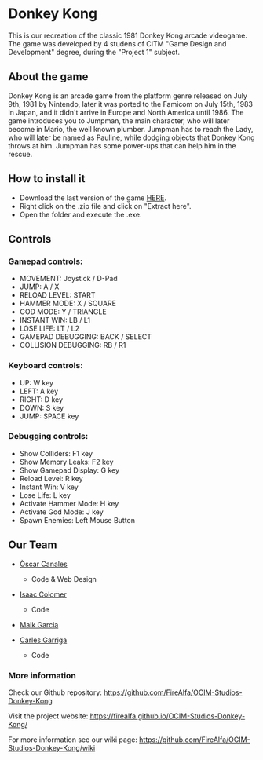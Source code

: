 # Donkey Kong

This is our recreation of the classic 1981 Donkey Kong arcade videogame. The game was developed by 4 studens of CITM "Game Design and Development" degree, during the "Project 1" subject.


## About the game

Donkey Kong is an arcade game from the platform genre released on July 9th, 1981 by Nintendo, later it was ported to the Famicom on July 15th, 1983 in Japan, and it didn't arrive in Europe and North America until 1986. The game introduces you to Jumpman, the main character, who will later become in Mario, the well known plumber. Jumpman has to reach the Lady, who will later be named as Pauline, while dodging objects that Donkey Kong throws at him. Jumpman has some power-ups that can help him in the rescue.


## How to install it
* Download the last version of the game [HERE](https://github.com/FireAlfa/OCIM-Studios-Donkey-Kong/releases/download/v.1/OCIM.Studios_Donkey.Kong_v.1.zip). 
* Right click on the .zip file and click on "Extract here". 
* Open the folder and execute the .exe.


## Controls

### Gamepad controls:
- MOVEMENT: Joystick / D-Pad
- JUMP: A / X
- RELOAD LEVEL: START
- HAMMER MODE: X / SQUARE
- GOD MODE: Y / TRIANGLE
- INSTANT WIN: LB / L1
- LOSE LIFE: LT / L2
- GAMEPAD DEBUGGING: BACK / SELECT
- COLLISION DEBUGGING: RB / R1
 

### Keyboard controls:
- UP: W key
- LEFT: A key
- RIGHT: D key
- DOWN: S key
- JUMP: SPACE key


### Debugging controls:
- Show Colliders: F1 key
- Show Memory Leaks: F2 key
- Show Gamepad Display: G key
- Reload Level: R key
- Instant Win: V key
- Lose Life: L key
- Activate Hammer Mode: H key
- Activate God Mode: J key
- Spawn Enemies: Left Mouse Button



## Our Team

* [Òscar Canales](https://github.com/Osvak)  
  - Code & Web Design

* [Isaac Colomer](https://github.com/IsaaColomer)
  - Code
  
* [Maik Garcia](https://github.com/maikgarcia)
* [Carles Garriga](https://github.com/FireAlfa) 
  - Code 



### More information

 Check our Github repository: https://github.com/FireAlfa/OCIM-Studios-Donkey-Kong
 
 Visit the project website: https://firealfa.github.io/OCIM-Studios-Donkey-Kong/
 
 For more information see our wiki page: https://github.com/FireAlfa/OCIM-Studios-Donkey-Kong/wiki
